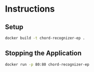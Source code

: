 # Instructions

## Setup

```bash
docker build -t chord-recognizer-ep .
```


## Stopping the Application

```bash
docker run -p 80:80 chord-recognizer-ep
```